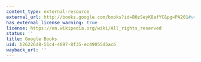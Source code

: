 ```yaml
---
content_type: external-resource
external_url: http://books.google.com/books?id=B0zSeyK8afYC&pg=PA201#v=onepage
has_external_license_warning: true
license: https://en.wikipedia.org/wiki/All_rights_reserved
status: ''
title: Google Books
uid: b26226d8-51c4-4097-8f35-ec49055d5ac6
wayback_url: ''
---
```

